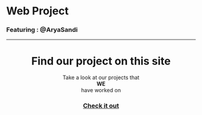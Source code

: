 
# Web Project

### Featuring : @AryaSandi

<hr>

<h1 align="center">Find our project on this site</h1>

<p align="center">Take a look at our projects that<br> <b>WE</b><br>have worked on</p>

### <h3 align="center">[Check it out](https://web-project-vryst.vercel.app/)</h3>











